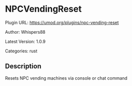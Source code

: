 # NPCVendingReset

Plugin URL: https://umod.org/plugins/npc-vending-reset

Author: Whispers88

Latest Version: 1.0.9

Categories: rust

## Description

Resets NPC vending machines via console or chat command
